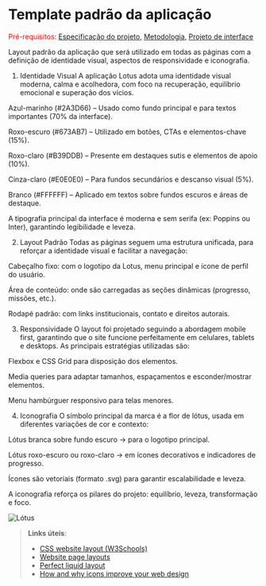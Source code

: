 # Template padrão da aplicação

<span style="color:red">Pré-requisitos: <a href="03-Product-design.md"> Especificação do projeto</a></span>, <a href="04-Metodologia.md"> Metodologia</a>, <a href="05-Projeto-interface.md"> Projeto de interface</a>

Layout padrão da aplicação que será utilizado em todas as páginas com a definição de identidade visual, aspectos de responsividade e iconografia.

1. Identidade Visual
A aplicação Lotus adota uma identidade visual moderna, calma e acolhedora, com foco na recuperação, equilíbrio emocional e superação dos vícios.

Azul-marinho (#2A3D66) – Usado como fundo principal e para textos importantes (70% da interface).

Roxo-escuro (#673AB7) – Utilizado em botões, CTAs e elementos-chave (15%).

Roxo-claro (#B39DDB) – Presente em destaques sutis e elementos de apoio (10%).

Cinza-claro (#E0E0E0) – Para fundos secundários e descanso visual (5%).

Branco (#FFFFFF) – Aplicado em textos sobre fundos escuros e áreas de destaque.

A tipografia principal da interface é moderna e sem serifa (ex: Poppins ou Inter), garantindo legibilidade e leveza.

2. Layout Padrão
Todas as páginas seguem uma estrutura unificada, para reforçar a identidade visual e facilitar a navegação:

Cabeçalho fixo: com o logotipo da Lotus, menu principal e ícone de perfil do usuário.

Área de conteúdo: onde são carregadas as seções dinâmicas (progresso, missões, etc.).

Rodapé padrão: com links institucionais, contato e direitos autorais.

3. Responsividade
O layout foi projetado seguindo a abordagem mobile first, garantindo que o site funcione perfeitamente em celulares, tablets e desktops.
As principais estratégias utilizadas são:

Flexbox e CSS Grid para disposição dos elementos.

Media queries para adaptar tamanhos, espaçamentos e esconder/mostrar elementos.

Menu hambúrguer responsivo para telas menores.

4. Iconografia
O símbolo principal da marca é a flor de lótus, usada em diferentes variações de cor e contexto:

Lótus branca sobre fundo escuro → para o logotipo principal.

Lótus roxo-escuro ou roxo-claro → em ícones decorativos e indicadores de progresso.

Ícones são vetoriais (formato .svg) para garantir escalabilidade e leveza.

A iconografia reforça os pilares do projeto: equilíbrio, leveza, transformação e foco.

![Lótus](https://github.com/user-attachments/assets/9c68ab92-7840-4193-bd2c-6c6574935104)



> **Links úteis**:
>
> - [CSS website layout (W3Schools)](https://www.w3schools.com/css/css_website_layout.asp)
> - [Website page layouts](http://www.cellbiol.com/bioinformatics_web_development/chapter-3-your-first-web-page-learning-html-and-css/website-page-layouts/)
> - [Perfect liquid layout](https://matthewjamestaylor.com/perfect-liquid-layouts)
> - [How and why icons improve your web design](https://usabilla.com/blog/how-and-why-icons-improve-you-web-design/)
